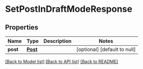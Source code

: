 # SetPostInDraftModeResponse
## Properties

| Name | Type | Description | Notes |
|------------ | ------------- | ------------- | -------------|
| **post** | [**Post**](Post.md) |  | [optional] [default to null] |

[[Back to Model list]](../README.md#documentation-for-models) [[Back to API list]](../README.md#documentation-for-api-endpoints) [[Back to README]](../README.md)

